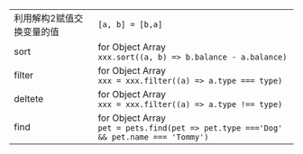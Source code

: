 |||
|---|---|
|利用解构2赋值交换变量的值|`[a, b] = [b,a]`|
|sort|for Object Array<br>`xxx.sort((a, b) => b.balance - a.balance)`|
|filter|for Object Array<br>`xxx = xxx.filter((a) => a.type === type)`|
|deltete|for Object Array<br>`xxx = xxx.filter((a) => a.type !== type)`|
|find|for Object Array<br>`pet = pets.find(pet => pet.type ==='Dog' && pet.name === 'Tommy')`|



